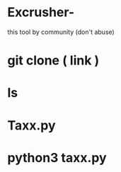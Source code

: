 # Excrusher-
this tool by community (don't abuse)

# git clone ( link )
# ls
# Taxx.py
# python3 taxx.py
